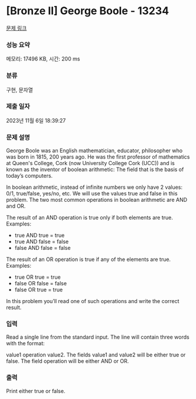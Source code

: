 # [Bronze II] George Boole - 13234 

[문제 링크](https://www.acmicpc.net/problem/13234) 

### 성능 요약

메모리: 17496 KB, 시간: 200 ms

### 분류

구현, 문자열

### 제출 일자

2023년 11월 6일 18:39:27

### 문제 설명

<p>George Boole was an English mathematician, educator, philosopher who was born in 1815, 200 years ago. He was the first professor of mathematics at Queen's College, Cork (now University College Cork (UCC)) and is known as the inventor of boolean arithmetic: The field that is the basis of today’s computers.</p>

<p>In boolean arithmetic, instead of infinite numbers we only have 2 values: 0/1, true/false, yes/no, etc. We will use the values true and false in this problem. The two most common operations in boolean arithmetic are AND and OR.</p>

<p>The result of an AND operation is true only if both elements are true. Examples:</p>

<ul>
	<li>true AND true = true</li>
	<li>true AND false = false</li>
	<li>false AND false = false</li>
</ul>

<p>The result of an OR operation is true if any of the elements are true. Examples:</p>

<ul>
	<li>true OR true = true</li>
	<li>false OR false = false</li>
	<li>false OR true = true </li>
</ul>

<p>In this problem you’ll read one of such operations and write the correct result.</p>

### 입력 

 <p>Read a single line from the standard input. The line will contain three words with the format:</p>

<p>value1 operation value2. The fields value1 and value2 will be either true or false. The field operation will be either AND or OR.</p>

### 출력 

 <p>Print either true or false.</p>


